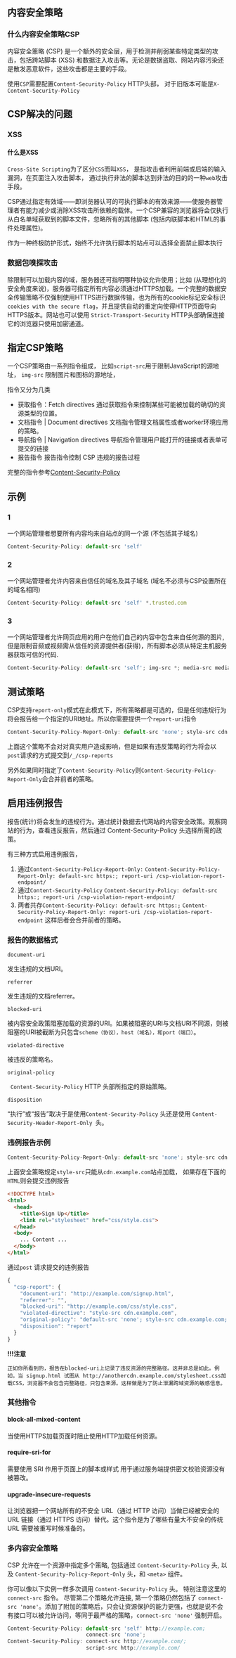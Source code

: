 ## 内容安全策略

### 什么内容安全策略CSP

内容安全策略   (CSP) 是一个额外的安全层，用于检测并削弱某些特定类型的攻击，包括跨站脚本 (XSS) 和数据注入攻击等。无论是数据盗取、网站内容污染还是散发恶意软件，这些攻击都是主要的手段。

使用`CSP`需要配置`Content-Security-Policy` HTTP头部， 对于旧版本可能是`X-Content-Security-Policy`

## CSP解决的问题

### XSS

#### 什么是XSS

`Cross-Site Scripting`为了区分`CSS`而叫`XSS`， 是指攻击者利用前端或后端的输入漏洞，在页面注入攻击脚本， 通过执行非法的脚本达到非法的目的的一种`web`攻击手段。

CSP通过指定有效域——即浏览器认可的可执行脚本的有效来源——使服务器管理者有能力减少或消除XSS攻击所依赖的载体。一个CSP兼容的浏览器将会仅执行从白名单域获取到的脚本文件，忽略所有的其他脚本 (包括内联脚本和HTML的事件处理属性)。

作为一种终极防护形式，始终不允许执行脚本的站点可以选择全面禁止脚本执行

### 数据包嗅探攻击

除限制可以加载内容的域，服务器还可指明哪种协议允许使用；比如 (从理想化的安全角度来说)，服务器可指定所有内容必须通过HTTPS加载。一个完整的数据安全传输策略不仅强制使用HTTPS进行数据传输，也为所有的cookie标记安全标识 `cookies with the secure flag`，并且提供自动的重定向使得HTTP页面导向HTTPS版本。网站也可以使用  `Strict-Transport-Security`  HTTP头部确保连接它的浏览器只使用加密通道。

## 指定CSP策略

一个CSP策略由一系列指令组成， 比如`script-src`用于限制JavaScript的源地址， `img-src` 限制图片和图标的源地址，

指令又分为几类

* 获取指令：Fetch directives 通过获取指令来控制某些可能被加载的确切的资源类型的位置。
* 文档指令 | Document directives 文档指令管理文档属性或者worker环境应用的策略。
* 导航指令 | Navigation directives 导航指令管理用户能打开的链接或者表单可提交的链接
* 报告指令 报告指令控制 CSP 违规的报告过程

完整的指令参考[Content-Security-Policy](https://developer.mozilla.org/zh-CN/docs/Web/HTTP/Headers/Content-Security-Policy#%E6%8A%A5%E5%91%8A%E6%8C%87%E4%BB%A4)

## 示例

### 1

一个网站管理者想要所有内容均来自站点的同一个源 (不包括其子域名)

~~~js
Content-Security-Policy: default-src 'self'
~~~


### 2

一个网站管理者允许内容来自信任的域名及其子域名 (域名不必须与CSP设置所在的域名相同)

~~~js
Content-Security-Policy: default-src 'self' *.trusted.com
~~~

### 3

一个网站管理者允许网页应用的用户在他们自己的内容中包含来自任何源的图片, 但是限制音频或视频需从信任的资源提供者(获得)，所有脚本必须从特定主机服务器获取可信的代码.

~~~js
Content-Security-Policy: default-src 'self'; img-src *; media-src media1.com media2.com; script-src userscripts.example.com
~~~

## 测试策略

CSP支持`report-only`模式在此模式下，所有策略都是可选的，但是任何违规行为将会报告给一个指定的URI地址。所以你需要提供一个`report-uri`指令

~~~js
Content-Security-Policy-Report-Only: default-src 'none'; style-src cdn.example.com; report-uri /_/csp-reports
~~~

上面这个策略不会对对真实用户造成影响，但是如果有违反策略的行为将会以`post`请求的方式提交到`/_/csp-reports`

另外如果同时指定了`Content-Security-Policy`则`Content-Security-Policy-Report-Only`会合并前者的策略。

## 启用违例报告

报告(统计)将会发生的违规行为。通过统计数据去代网站的内容安全政策。观察网站的行为，查看违反报告，然后通过 Content-Security-Policy 头选择所需的政策。

有三种方式启用违例报告，

1. 通过`Content-Security-Policy-Report-Only:` `Content-Security-Policy-Report-Only: default-src https:; report-uri /csp-violation-report-endpoint/`
2. 通过`Content-Security-Policy` `Content-Security-Policy: default-src https:; report-uri /csp-violation-report-endpoint/`
3. 两者共存`Content-Security-Policy: default-src https:;` `Content-Security-Policy-Report-Only: report-uri /csp-violation-report-endpoint` 这样后者会合并前者的策略。

### 报告的数据格式

`document-uri`

发生违规的文档URI。

`referrer`

发生违规的文档referrer。

`blocked-uri`

被内容安全政策阻塞加载的资源的URI。如果被阻塞的URI与文档URI不同源，则被阻塞的URI被截断为只包含`scheme（协议），host（域名），和port（端口）`。

`violated-directive`

被违反的策略名。

`original-policy`

` Content-Security-Policy` HTTP 头部所指定的原始策略。

`disposition`

“执行”或“报告”取决于是使用`Content-Security-Policy` 头还是使用 `Content-Security-Header-Report-Only `头。

### 违例报告示例

~~~js
Content-Security-Policy-Report-Only: default-src 'none'; style-src cdn.example.com; report-uri /_/csp-reports
~~~

上面安全策略规定`style-src`只能从`cdn.example.com`站点加载， 如果存在下面的`HTML`则会提交违例报告

~~~html
<!DOCTYPE html>
<html>
  <head>
    <title>Sign Up</title>
    <link rel="stylesheet" href="css/style.css">
  </head>
  <body>
    ... Content ...
  </body>
</html>
~~~

通过`post` 请求提交的违例报告

~~~js
{
  "csp-report": {
    "document-uri": "http://example.com/signup.html",
    "referrer": "",
    "blocked-uri": "http://example.com/css/style.css",
    "violated-directive": "style-src cdn.example.com",
    "original-policy": "default-src 'none'; style-src cdn.example.com; report-uri /_/csp-reports",
    "disposition": "report"
  }
}
~~~

**!!!注意**

`正如你所看到的，报告在blocked-uri上记录了违反资源的完整路径。这并非总是如此。例如，当 signup.html 试图从 http://anothercdn.example.com/stylesheet.css加载CSS，浏览器不会包含完整路径，只包含来源。这样做是为了防止泄漏跨域资源的敏感信息。`

### 其他指令

#### block-all-mixed-content

当使用HTTPS加载页面时阻止使用HTTP加载任何资源。

#### require-sri-for

需要使用 SRI 作用于页面上的脚本或样式 用于通过服务端提供密文校验资源没有被篡改。

#### upgrade-insecure-requests

让浏览器把一个网站所有的不安全 URL（通过 HTTP 访问）当做已经被安全的 URL 链接（通过 HTTPS 访问）替代。这个指令是为了哪些有量大不安全的传统 URL 需要被重写时候准备的。
### 多内容安全策略


CSP 允许在一个资源中指定多个策略, 包括通过 `Content-Security-Policy` 头, 以及 `Content-Security-Policy-Report-Only` 头，和 `<meta>` 组件。

你可以像以下实例一样多次调用 `Content-Security-Policy` 头。 特别注意这里的 `connect-src` 指令。 尽管第二个策略允许连接, 第一个策略仍然包括了 `connect-src 'none'`。添加了附加的策略后，只会让资源保护的能力更强，也就是说不会有接口可以被允许访问，等同于最严格的策略，`connect-src 'none'` 强制开启。

~~~js
Content-Security-Policy: default-src 'self' http://example.com;
                         connect-src 'none';
Content-Security-Policy: connect-src http://example.com/;
                         script-src http://example.com/
~~~
